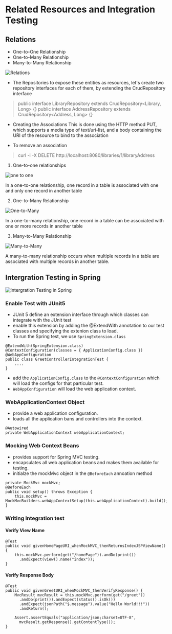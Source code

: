 # Related Resources and Integration Testing

## Relations 
- One-to-One Relationship
- One-to-Many Relationship
- Many-to-Many Relationship

![Relations](https://encrypted-tbn0.gstatic.com/images?q=tbn:ANd9GcSC0DPSdyQfh-B8hbKFRj0X-5tI3FivWMpj9g&usqp=CAU)

*  The Repositories
to expose these entities as resources, let's create two repository interfaces for each of them, by extending the CrudRepository interface
>public interface LibraryRepository extends CrudRepository<Library, Long> {}
>public interface AddressRepository extends CrudRepository<Address, Long> {}
* Creating the Associations
This is done using the HTTP method PUT, which supports a media type of text/uri-list, and a body containing the URI of the resource to bind to the association

* To remove an association
>curl -i -X DELETE http://localhost:8080/libraries/1/libraryAddress


1. One-to-one relationships

![one to one](https://www.logicbig.com/tutorials/java-ee-tutorial/jpa/one-to-one/images/one-one.png)

In a one-to-one relationship, one record in a table is associated with one and only one record in another table

2. One-to-Many Relationship

![One-to-Many](https://www.logicbig.com/tutorials/java-ee-tutorial/jpa/many-to-one/images/many-one.png)

In a one-to-many relationship, one record in a table can be associated with one or more records in another table

3.  Many-to-Many Relationship

![Many-to-Many](https://www.logicbig.com/tutorials/java-ee-tutorial/jpa/many-to-many/images/many-to-many.png)

A many-to-many relationship occurs when multiple records in a table are associated with multiple records in another table.


## Intergration Testing in Spring

![Intergration Testing in Spring](https://i.morioh.com/210622/dbf679fe.webp)

### Enable Test with JUnit5

- JUnit 5 define an extension interface through which classes can integrate with the JUnit test
- enable this extension by adding the @ExtendWith annotation to our test classes and specifying the extenion class to load.
- To run the Spring test, we use `SpringExtension.class`

```
@ExtendWith(SpringExtension.class)
@ContextConfiguration(classes = { ApplicationConfig.class })
@WebAppConfiguration
public class GreetControllerIntegrationTest {
    ....
}
```

- add the `ApplicationConfig.class` to the `@ContextConfiguration` which will load the configs for that particular test.
- `WebAppConfiguration` will load the web application context.

### WebApplicationContext Object

- provide a web application configuration.
- loads all the application bans and controllers into the context.

```
@Autowired
private WebApplicationContext webApplicationContext;
```

### Mocking Web Context Beans

- provides support for Spring MVC testing.
- encapsulates all web application beans and makes them available for testing.
- initialze the mockMvc object in the `@BeforeEach` annoation method

```
private MockMvc mockMvc;
@BeforeEach
public void setup() throws Exception {
    this.mockMvc = MockMvcBuilders.webAppContextSetup(this.webApplicationContext).build();
}
```

### Writing Integration test

####  Verify View Name

```
@Test
public void givenHomePageURI_whenMockMVC_thenReturnsIndexJSPViewName() {
    this.mockMvc.perform(get("/homePage")).andDo(print())
      .andExpect(view().name("index"));
}
```

#### Verify Response Body

```
@Test
public void givenGreetURI_whenMockMVC_thenVerifyResponse() {
    MvcResult mvcResult = this.mockMvc.perform(get("/greet"))
      .andDo(print()).andExpect(status().isOk())
      .andExpect(jsonPath("$.message").value("Hello World!!!"))
      .andReturn();
    
    Assert.assertEquals("application/json;charset=UTF-8", 
      mvcResult.getResponse().getContentType());
}
```